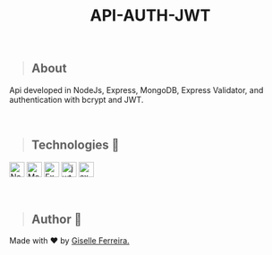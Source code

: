 <p align="center">
<h1 align="center">API-AUTH-JWT</h1>
</p>

<br/>

>## About
Api developed in NodeJs, Express, MongoDB, Express Validator, and authentication with bcrypt and JWT.

<br/>

>## Technologies 🧰

<p align="left">
<img alt="NodeJS" src="https://img.shields.io/badge/node.js-6DA55F?style=for-the-badge&logo=node.js&logoColor=white" height="27" /> 
<img alt="MongoDB" src="https://img.shields.io/badge/MongoDB-%234ea94b.svg?style=for-the-badge&logo=mongodb&logoColor=white" height="27" />
<img alt="Express" src="https://img.shields.io/badge/express.js-%23404d59.svg?style=for-the-badge&logo=express&logoColor=%2361DAFB" height="27" />
<img alt="jwt" src="https://img.shields.io/badge/JWT-black?style=for-the-badge&logo=JSON%20web%20tokens" height="27" />
<img alt="express-validator" src="https://img.shields.io/badge/-Express--Validator-blueviolet" height="27" />
</p>

<br/>

> ## Author 👋

Made with ❤️ by <a href="https://www.linkedin.com/in/giselleferreiras/" >Giselle Ferreira.</a>




